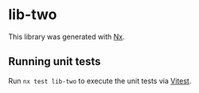 # lib-two

This library was generated with [Nx](https://nx.dev).

## Running unit tests

Run `nx test lib-two` to execute the unit tests via [Vitest](https://vitest.dev/).
